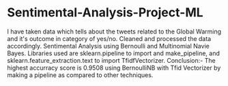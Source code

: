 # Sentimental-Analysis-Project-ML

I have taken data which tells about the tweets related to the Global Warming and it's outcome in category of yes/no.
Cleaned and processed the data accordingly.
Sentimental Analysis using Bernoulli and Multinomial Navie Bayes.
Libraries used are sklearn.pipeline  to import and make_pipeline, and sklearn.feature_extraction.text to import TfidfVectorizer.
Conclusion:- The highest accurracy score is 0.9508 using BernoulliNB with Tfid Vectorizer by making a pipeline as compared to other techniques.

